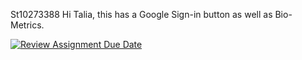 St10273388
Hi Talia, this has a Google Sign-in button as well as Bio-Metrics.

[![Review Assignment Due Date](https://classroom.github.com/assets/deadline-readme-button-22041afd0340ce965d47ae6ef1cefeee28c7c493a6346c4f15d667ab976d596c.svg)](https://classroom.github.com/a/hYNg64gz)

